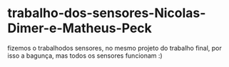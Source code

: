 # trabalho-dos-sensores-Nicolas-Dimer-e-Matheus-Peck
fizemos o trabalhodos sensores, no mesmo projeto do trabalho final, por isso a bagunça, mas todos os sensores funcionam :)
